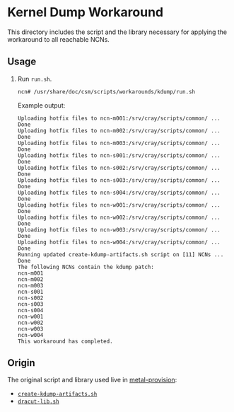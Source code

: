 # Kernel Dump Workaround

This directory includes the script and the library necessary for applying the workaround to all reachable NCNs.

## Usage

1. Run `run.sh`.

    ```bash
    ncn# /usr/share/doc/csm/scripts/workarounds/kdump/run.sh
    ```

   Example output:

   ```text
   Uploading hotfix files to ncn-m001:/srv/cray/scripts/common/ ... Done
   Uploading hotfix files to ncn-m002:/srv/cray/scripts/common/ ... Done
   Uploading hotfix files to ncn-m003:/srv/cray/scripts/common/ ... Done
   Uploading hotfix files to ncn-s001:/srv/cray/scripts/common/ ... Done
   Uploading hotfix files to ncn-s002:/srv/cray/scripts/common/ ... Done
   Uploading hotfix files to ncn-s003:/srv/cray/scripts/common/ ... Done
   Uploading hotfix files to ncn-s004:/srv/cray/scripts/common/ ... Done
   Uploading hotfix files to ncn-w001:/srv/cray/scripts/common/ ... Done
   Uploading hotfix files to ncn-w002:/srv/cray/scripts/common/ ... Done
   Uploading hotfix files to ncn-w003:/srv/cray/scripts/common/ ... Done
   Uploading hotfix files to ncn-w004:/srv/cray/scripts/common/ ... Done
   Running updated create-kdump-artifacts.sh script on [11] NCNs ... Done
   The following NCNs contain the kdump patch:
   ncn-m001
   ncn-m002
   ncn-m003
   ncn-s001
   ncn-s002
   ncn-s003
   ncn-s004
   ncn-w001
   ncn-w002
   ncn-w003
   ncn-w004
   This workaround has completed.
   ```

## Origin

The original script and library used live in [metal-provision](https://github.com/Cray-HPE/metal-provision/tree/v1.0.6):

- [`create-kdump-artifacts.sh`](https://github.com/Cray-HPE/metal-provision/blob/v1.0.6/roles/ncn-common-setup/files/srv/cray/scripts/common/create-kdump-artifacts.sh)
- [`dracut-lib.sh`](https://github.com/Cray-HPE/metal-provision/blob/v1.0.6/roles/ncn-common-setup/files/srv/cray/scripts/common/dracut-lib.sh)
